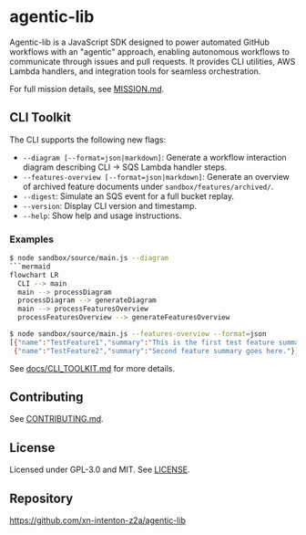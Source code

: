 # agentic-lib

Agentic-lib is a JavaScript SDK designed to power automated GitHub workflows with an "agentic" approach, enabling autonomous workflows to communicate through issues and pull requests. It provides CLI utilities, AWS Lambda handlers, and integration tools for seamless orchestration.

For full mission details, see [MISSION.md](../../MISSION.md).

## CLI Toolkit

The CLI supports the following new flags:

- `--diagram [--format=json|markdown]`: Generate a workflow interaction diagram describing CLI → SQS Lambda handler steps.
- `--features-overview [--format=json|markdown]`: Generate an overview of archived feature documents under `sandbox/features/archived/`.
- `--digest`: Simulate an SQS event for a full bucket replay.
- `--version`: Display CLI version and timestamp.
- `--help`: Show help and usage instructions.

### Examples

```bash
$ node sandbox/source/main.js --diagram
```mermaid
flowchart LR
  CLI --> main
  main --> processDiagram
  processDiagram --> generateDiagram
  main --> processFeaturesOverview
  processFeaturesOverview --> generateFeaturesOverview
```

```bash
$ node sandbox/source/main.js --features-overview --format=json
[{"name":"TestFeature1","summary":"This is the first test feature summary."},
 {"name":"TestFeature2","summary":"Second feature summary goes here."}]
```

See [docs/CLI_TOOLKIT.md](docs/CLI_TOOLKIT.md) for more details.

## Contributing

See [CONTRIBUTING.md](../../CONTRIBUTING.md).

## License

Licensed under GPL-3.0 and MIT. See [LICENSE](../../LICENSE.md).

## Repository

https://github.com/xn-intenton-z2a/agentic-lib
